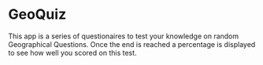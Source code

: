 # GeoQuiz

This app is a series of questionaires to test your knowledge on random Geographical Questions. Once the end is reached a percentage is displayed to see how well you scored on this test.
